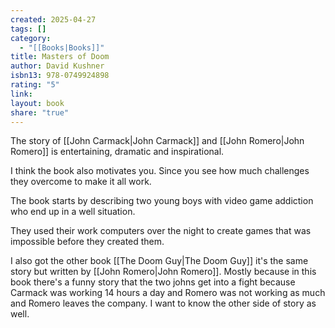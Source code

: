 ```yaml
---
created: 2025-04-27
tags: []
category:
  - "[[Books|Books]]"
title: Masters of Doom
author: David Kushner
isbn13: 978-0749924898
rating: "5"
link: 
layout: book
share: "true"
---
```

The story of [[John Carmack|John Carmack]] and [[John Romero|John Romero]] is entertaining, dramatic and inspirational.

I think the book also motivates you.
Since you see how much challenges they overcome to make it all work.

The book starts by describing two young boys with video game addiction who end up in a well situation.

They used their work computers over the night to create games that was impossible before they created them.

I also got the other book [[The Doom Guy|The Doom Guy]] it's the same story but written by [[John Romero|John Romero]].
Mostly because in this book there's a funny story that the two johns get into a fight because Carmack was working 14 hours a day and Romero was not working as much and Romero leaves the company.
I want to know the other side of story as well.